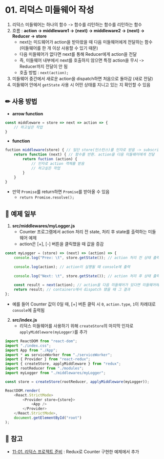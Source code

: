 # 01. 리덕스 미들웨어 작성

1. 리덕스 미들웨어는 하나의 함수 -> 함수를 리턴하는 함수를 리턴하는 함수
2. 흐름 : **action -> middleware1 -> (next) -> middleware2 -> (next) -> Reducer -> store**
   * next는 미드웨어가 action을 받아왔을 때 다음 미들웨어에게 전달하는 함수 (미들웨어를 한 개 이상 사용할 수 있기 때문)
   * 다음 미들웨어가 없다면 next를 통해 Reducer에게 action을 전달
   * 즉, 미들웨어 내부에서 next를 호출하지 않으면 특정 action을 무시 -> Reducer까지 전달이 안 됨
   * 호출 방법 : `next(action);`
3. 미들웨어 중간에서 새로운 action을 dispatch하면 처음으로 돌아감 (새로 전달)
4. 미들웨어 안에서 `getState` 사용 시 어떤 상태를 지니고 있는 지 확인할 수 있음

## ✏ 사용 방법
* **arrow function**
```javascript
const middleware = store => next => action => {
    // 하고싶은 작업
}
```
* **function**
```javascript
fuction middleware(store) { // 일단 store(인스턴스)를 인자로 받음 -> subscribe, dispatch 존재
    return function (next) { // 함수를 반환. action을 다음 미들웨어에게 전달
        return fuction (action) {
            // 인자로 action 객체를 받음
            // 하고싶은 작업
        }
    }
}
```
* 만약 `Promise`를 return하면 `Promise`를 받아올 수 있음
  * `return Promise.resolve();`

## 💬 예제 일부

1. **src/middlewares/myLogger.js**
   * Counter 프로그램에서 action 처리 전 state, 처리 후 state를 출력하는 미들웨어 예제
   * action은 [+], [-] 버튼을 클릭했을 때 값을 증감
```javascript
const myLogger = (store) => (next) => (action) => {
    console.log("Prev: \t", store.getState()); // action 처리 전 상태 출력
    
    console.log(action); // action이 실행될 때 console에 출력
	
    console.log("Next: \t", store.getState()); // action 처리 후 상태 출력
	
    const result = next(action); // action을 다음 미들웨어가 있다면 미들웨어에게, 없다면 리듀서에게 전달
	return result; // containers에서 dispatch 됐을 때 그 결과
};
```
* 예를 들어 Counter 값이 0일 때, [+] 버튼 클릭 시 `0`, `action.type`, `1`이 차례대로 `console`에 출력됨
  
2. **src/index.js**
   * 리덕스 미들웨어를 사용하기 위해 `createStore`의 마지막 인자로 `applyMiddleware(myLogger)`를 추가
```javascript
import ReactDOM from "react-dom";
import "./index.css";
import App from "./App";
import * as serviceWorker from "./serviceWorker";
import { Provider } from "react-redux";
import { createStore, applyMiddleware } from "redux";
import rootReducer from "./modules";
import myLogger from "./middlewares/myLogger";

const store = createStore(rootReducer, applyMiddleware(myLogger));

ReactDOM.render(
	<React.StrictMode>
		<Provider store={store}>
			<App />
		</Provider>
	</React.StrictMode>,
	document.getElementById("root")
);
```

## 🔗 참고
* [11-01. 리덕스 프로젝트 준비](https://github.com/1000peach/React-Study/tree/master/11.%20Redux%20Middleware/11-02.%20%EB%A6%AC%EB%8D%95%EC%8A%A4%20%ED%94%84%EB%A1%9C%EC%A0%9D%ED%8A%B8%20%EC%A4%80%EB%B9%84/src) : Redux로 Counter 구현한 예제에서 추가